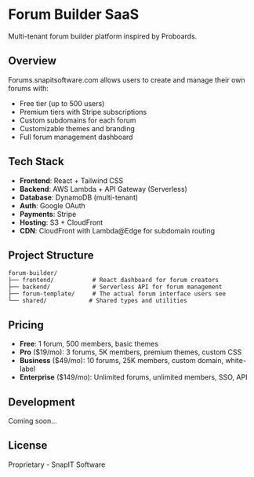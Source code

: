 # Forum Builder SaaS

Multi-tenant forum builder platform inspired by Proboards.

## Overview

Forums.snapitsoftware.com allows users to create and manage their own forums with:
- Free tier (up to 500 users)
- Premium tiers with Stripe subscriptions
- Custom subdomains for each forum
- Customizable themes and branding
- Full forum management dashboard

## Tech Stack

- **Frontend**: React + Tailwind CSS
- **Backend**: AWS Lambda + API Gateway (Serverless)
- **Database**: DynamoDB (multi-tenant)
- **Auth**: Google OAuth
- **Payments**: Stripe
- **Hosting**: S3 + CloudFront
- **CDN**: CloudFront with Lambda@Edge for subdomain routing

## Project Structure

```
forum-builder/
├── frontend/           # React dashboard for forum creators
├── backend/            # Serverless API for forum management
├── forum-template/     # The actual forum interface users see
└── shared/            # Shared types and utilities
```

## Pricing

- **Free**: 1 forum, 500 members, basic themes
- **Pro** ($19/mo): 3 forums, 5K members, premium themes, custom CSS
- **Business** ($49/mo): 10 forums, 25K members, custom domain, white-label
- **Enterprise** ($149/mo): Unlimited forums, unlimited members, SSO, API

## Development

Coming soon...

## License

Proprietary - SnapIT Software
